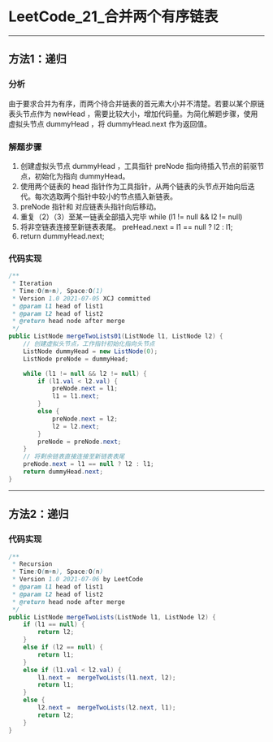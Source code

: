 # LeetCode_21_合并两个有序链表

---

## 方法1：递归

### 分析

由于要求合并为有序，而两个待合并链表的首元素大小并不清楚。若要以某个原链表头节点作为 newHead ，需要比较大小，增加代码量。为简化解题步骤，使用虚拟头节点 dummyHead ，将 dummyHead.next 作为返回值。

### 解题步骤

1. 创建虚拟头节点 dummyHead ，工具指针 preNode 指向待插入节点的前驱节点，初始化为指向 dummyHead。
2. 使用两个链表的 head 指针作为工具指针，从两个链表的头节点开始向后迭代。每次选取两个指针中较小的节点插入新链表。
3. preNode 指针和 对应链表头指针向后移动。
4. 重复（2）（3）至某一链表全部插入完毕 while (l1 != null && l2 != null)
5. 将非空链表连接至新链表表尾。 preHead.next = l1 == null ? l2 : l1;
6. return dummyHead.next;

### 代码实现

```java
/**
 * Iteration
 * Time:O(m+n), Space:O(1)
 * Version 1.0 2021-07-05 XCJ committed
 * @param l1 head of list1
 * @param l2 head of list2
 * @return head node after merge
 */
public ListNode mergeTwoLists01(ListNode l1, ListNode l2) {
    // 创建虚拟头节点，工作指针初始化指向头节点
    ListNode dummyHead = new ListNode(0);
    ListNode preNode = dummyHead;

    while (l1 != null && l2 != null) {
        if (l1.val < l2.val) {
            preNode.next = l1;
            l1 = l1.next;
        }
        else {
            preNode.next = l2;
            l2 = l2.next;
        }
        preNode = preNode.next;
    }
    // 将剩余链表直接连接至新链表表尾
    preNode.next = l1 == null ? l2 : l1;
    return dummyHead.next;
}
```

---

## 方法2：递归

### 代码实现

```java
/**
 * Recursion
 * Time:O(m+n), Space:O(n)
 * Version 1.0 2021-07-06 by LeetCode
 * @param l1 head of list1
 * @param l2 head of list2
 * @return head node after merge
 */
public ListNode mergeTwoLists(ListNode l1, ListNode l2) {
    if (l1 == null) {
        return l2;
    }
    else if (l2 == null) {
        return l1;
    }
    else if (l1.val < l2.val) {
        l1.next =  mergeTwoLists(l1.next, l2);
        return l1;
    }
    else {
        l2.next =  mergeTwoLists(l2.next, l1);
        return l2;
    }
}
```